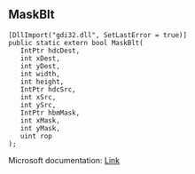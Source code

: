 ## MaskBlt

```
[DllImport("gdi32.dll", SetLastError = true)]
public static extern bool MaskBlt(
   IntPtr hdcDest,
   int xDest,
   int yDest,
   int width,
   int height,
   IntPtr hdcSrc,
   int xSrc,
   int ySrc,
   IntPtr hbmMask,
   int xMask,
   int yMask,
   uint rop
);
```

Microsoft documentation: [Link](https://docs.microsoft.com/en-us/windows/win32/api/wingdi/nf-wingdi-maskblt)
